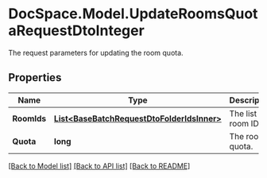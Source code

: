 # DocSpace.Model.UpdateRoomsQuotaRequestDtoInteger
The request parameters for updating the room quota.

## Properties

Name | Type | Description | Notes
------------ | ------------- | ------------- | -------------
**RoomIds** | [**List&lt;BaseBatchRequestDtoFolderIdsInner&gt;**](.md) | The list of room IDs. | [optional] 
**Quota** | **long** | The room quota. | [optional] 

[[Back to Model list]](../README.md#documentation-for-models) [[Back to API list]](../README.md#documentation-for-api-endpoints) [[Back to README]](../README.md)

